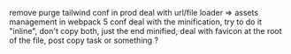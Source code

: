 remove purge tailwind conf in prod
deal with url/file loader => assets management in webpack 5 conf
deal with the minification, try to do it "inline", don't copy both, just the end minified,
deal with favicon at the root of the file, post copy task or something ?
